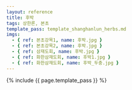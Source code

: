 ```yaml
---
layout: reference
title: 후박
tags: 상한론, 본초
template_pass: template_shanghanlun_herbs.md
imgs:
  - { ref: 본초강목1, name: 후박.jpg }
  - { ref: 본초강목2, name: 후박.jpg }
  - { ref: 삼재도회, name: 후박.jpg }
  - { ref: 화한삼재도회, name: 후박1.jpg }
  - { ref: 화한삼재도회, name: 후박_두충.jpg }
---
```


{% include {{ page.template_pass }} %}
